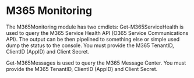
# M365 Monitoring

The M365Monitoring module has two cmdlets:
Get-M365ServiceHealth is used to query the M365 Service Health API (O365 Service Communications API). The output can be then pipelined to something else or simple used dump the status to the console. You must provide the M365 TenantID, ClientID (AppID) and Client Secret.

Get-M365Messages is used to query the M365 Message Center. You must provide the M365 TenantID, ClientID (AppID) and Client Secret.
